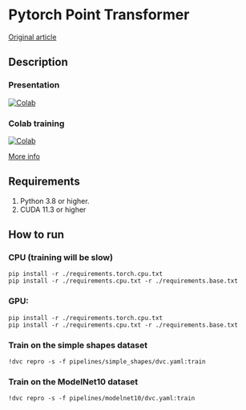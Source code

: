 # Pytorch Point Transformer

[Original article](https://arxiv.org/abs/2012.09164)

## Description

### Presentation

[![Colab](https://colab.research.google.com/assets/colab-badge.svg)](https://colab.research.google.com/github/KernelA/pytorch-point-transformer/blob/made-2022/presentation.ipynb)

### Colab training

[![Colab](https://colab.research.google.com/assets/colab-badge.svg)](https://colab.research.google.com/github/KernelA/pytorch-point-transformer/blob/made-2022/colab_training.ipynb)

[More info](https://github.com/phygitalism/3DML-Habr-paper)

## Requirements

1. Python 3.8 or higher.
2. CUDA 11.3 or higher

## How to run

### CPU (training will be slow)
```
pip install -r ./requirements.torch.cpu.txt
pip install -r ./requirements.cpu.txt -r ./requirements.base.txt
```

### GPU:
```
pip install -r ./requirements.torch.cpu.txt
pip install -r ./requirements.cpu.txt -r ./requirements.base.txt
```

### Train on the simple shapes dataset

```
!dvc repro -s -f pipelines/simple_shapes/dvc.yaml:train
```


### Train on the ModelNet10 dataset

```
!dvc repro -s -f pipelines/modelnet10/dvc.yaml:train
```
